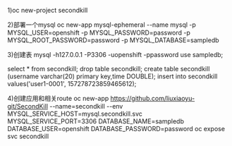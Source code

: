 1)oc new-project secondkill

2)部署一个mysql
oc new-app mysql-ephemeral --name mysql -p MYSQL_USER=openshift -p MYSQL_PASSWORD=password -p MYSQL_ROOT_PASSWORD=password -p MYSQL_DATABASE=sampledb

3)创建表
mysql -h127.0.0.1 -P3306 -uopenshift -ppassword
use sampledb;

select * from secondkill;
drop table secondkill;
create table secondkill (username varchar(20) primary key,time DOUBLE);
insert into secondkill values('user1-0001', 157278723859465612);

4)创建应用和相关route
oc new-app https://github.com/liuxiaoyu-git/SecondKill --name=secondkill --env MYSQL_SERVICE_HOST=mysql.secondkill.svc MYSQL_SERVICE_PORT=3306 DATABASE_NAME=sampledb DATABASE_USER=openshift DATABASE_PASSWORD=password
oc expose svc secondkill 
